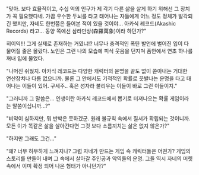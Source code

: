 "맞아. 보다 효율적이고, 수십 억의 인구가 제 각기 다른 삶을 살게 하기 위해선 그 장치가 꼭 필요했다네. 가끔 우수한 두뇌를 타고 태어나는 자들에게 어느 정도 정체가 발각되긴 했지만, 자네도 한번쯤은 들어본 적이 있을 것이야... 아카식 레코드(Akashic Records) 라고... 동양 쪽에선 삼라만상(森羅萬象)이라 하던가?" 

히이익!!! 
그게 실제로 존재하는 거였냐!? 
너무나 충격적인 폭탄 발언에 벌어진 입이 다물어질 줄은 몰랐다. 
노인은 그런 나의 모습에 피식 웃음을 던지며 품안에서 연초 하나를 꺼내 입에 물었다. 

"나머진 쉬웠지. 아카식 레코드는 다양한 캐릭터의 운명을 끝도 없이 쏟아내는 거대한 연산장치나 다름 없으니까. 물론 그 안에서도 기적적인 확률로 끗발나는 운명을 타고 태어나는 이들이 있어. 구세주.. 혹은 성자라 불리우는 이들이 바로 그런 이들이지." 

"그러니까 그 말씀은... 인생이란 아카식 레코드에서 뽑기로 터져나오는 확률 게임이라는 말씀이십니까...?" 

"비약이 심하지만, 뭐 반박은 못하겠군. 원래 불규칙 속에서 질서가 확립되는 것이니까. 모든 이가 똑같은 삶을 살아간다면 그것 보다 소름끼치는 삶은 없지 않은가?" 

"하지만 그래도 그건..." 

"왜? 너무 허무하게 느껴지나? 그럼 자네가 만드는 게임 속 캐릭터들은 어떤가? 게임의 스토리를 만들어 내며 그 속에서 살아갈 주인공과 악역들의 운명. 그들 역시 자네의 머릿속에서 이미 확정 되어 나온 형태가 아니던가?" 